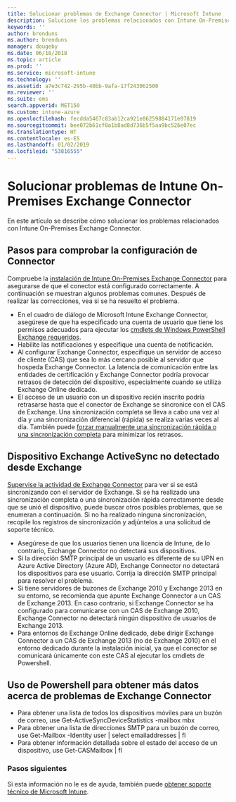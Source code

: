 ```yaml
---
title: Solucionar problemas de Exchange Connector | Microsoft Intune
description: Solucione los problemas relacionados con Intune On-Premises Exchange Connector.
keywords: ''
author: brenduns
ms.author: brenduns
manager: dougeby
ms.date: 06/18/2018
ms.topic: article
ms.prod: ''
ms.service: microsoft-intune
ms.technology: ''
ms.assetid: a7e3c742-295b-40bb-9afa-17f243062500
ms.reviewer: ''
ms.suite: ems
search.appverid: MET150
ms.custom: intune-azure
ms.openlocfilehash: fecdda5467c83ab12ca921e86259884171e07819
ms.sourcegitcommit: bee072b61cf8a1b8ad8d736b5f5aa9bc526e07ec
ms.translationtype: HT
ms.contentlocale: es-ES
ms.lasthandoff: 01/02/2019
ms.locfileid: "53816555"
---
```

# <a name="troubleshoot-the-intune-on-premises-exchange-connector"></a>Solucionar problemas de Intune On-Premises Exchange Connector

En este artículo se describe cómo solucionar los problemas relacionados con Intune On-Premises Exchange Connector.

## <a name="steps-for-checking-the-connector-configuration"></a>Pasos para comprobar la configuración de Connector 

Compruebe la [instalación de Intune On-Premises Exchange Connector](exchange-connector-install.md) para asegurarse de que el conector está configurado correctamente. A continuación se muestran algunos problemas comunes. Después de realizar las correcciones, vea si se ha resuelto el problema.

 - En el cuadro de diálogo de Microsoft Intune Exchange Connector, asegúrese de que ha especificado una cuenta de usuario que tiene los permisos adecuados para ejecutar los [cmdlets de Windows PowerShell Exchange requeridos](exchange-connector-install.md#exchange-cmdlet-requirements).
- Habilite las notificaciones y especifique una cuenta de notificación.
 - Al configurar Exchange Connector, especifique un servidor de acceso de cliente (CAS) que sea lo más cercano posible al servidor que hospeda Exchange Connector. La latencia de comunicación entre las entidades de certificación y Exchange Connector podría provocar retrasos de detección del dispositivo, especialmente cuando se utiliza Exchange Online dedicado.
 - El acceso de un usuario con un dispositivo recién inscrito podría retrasarse hasta que el conector de Exchange se sincronice con el CAS de Exchange. Una sincronización completa se lleva a cabo una vez al día y una sincronización diferencial (rápida) se realiza varias veces al día.  También puede [forzar manualmente una sincronización rápida o una sincronización completa](exchange-connector-install.md#manually-force-a-quick-sync-or-full-sync) para minimizar los retrasos.
 
## <a name="exchange-activesync-device-not-discovered-from-exchange"></a>Dispositivo Exchange ActiveSync no detectado desde Exchange
[Supervise la actividad de Exchange Connector](exchange-connector-install.md#on-premises-exchange-connector-high-availability-support) para ver si se está sincronizando con el servidor de Exchange. Si se ha realizado una sincronización completa o una sincronización rápida correctamente desde que se unió el dispositivo, puede buscar otros posibles problemas, que se enumeran a continuación. Si no ha realizado ninguna sincronización, recopile los registros de sincronización y adjúntelos a una solicitud de soporte técnico.

 - Asegúrese de que los usuarios tienen una licencia de Intune, de lo contrario, Exchange Connector no detectará sus dispositivos.
 - Si la dirección SMTP principal de un usuario es diferente de su UPN en Azure Active Directory (Azure AD), Exchange Connector no detectará los dispositivos para ese usuario. Corrija la dirección SMTP principal para resolver el problema.
 - Si tiene servidores de buzones de Exchange 2010 y Exchange 2013 en su entorno, se recomienda que apunte Exchange Connector a un CAS de Exchange 2013. En caso contrario, si Exchange Connector se ha configurado para comunicarse con un CAS de Exchange 2010, Exchange Connector no detectará ningún dispositivo de usuarios de Exchange 2013. 
- Para entornos de Exchange Online dedicado, debe dirigir Exchange Connector a un CAS de Exchange 2013 (no de Exchange 2010) en el entorno dedicado durante la instalación inicial, ya que el conector se comunicará únicamente con este CAS al ejecutar los cmdlets de Powershell.


## <a name="using-powershell-to-get-more-data-on-exchange-connector-issues"></a>Uso de Powershell para obtener más datos acerca de problemas de Exchange Connector
- Para obtener una lista de todos los dispositivos móviles para un buzón de correo, use Get-ActiveSyncDeviceStatistics -mailbox mbx
- Para obtener una lista de direcciones SMTP para un buzón de correo, use Get-Mailbox -Identity user | select emailaddresses | fl
- Para obtener información detallada sobre el estado del acceso de un dispositivo, use Get-CASMailbox <upn> | fl

### <a name="next-steps"></a>Pasos siguientes
Si esta información no le es de ayuda, también puede [obtener soporte técnico de Microsoft Intune](get-support.md).
